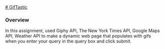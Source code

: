 [# GifTastic](https://docvvk.github.io/GifTastic/)

### Overview

In this assignment, used Giphy API, The New York Times API, Google Maps API, Weather API
to make a dynamic web page that populates with gifs when you enter your query
in the query box and click submit.

